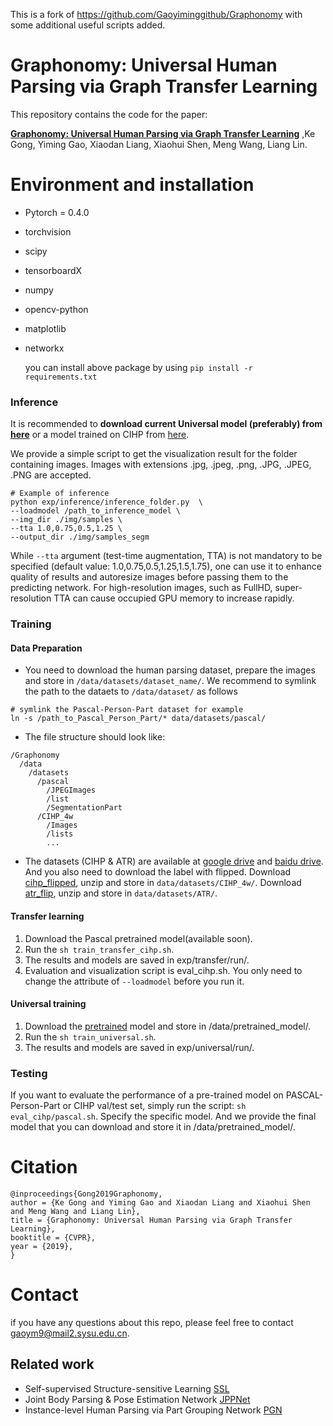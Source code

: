 This is a fork of https://github.com/Gaoyiminggithub/Graphonomy with some additional useful scripts added.

# Graphonomy: Universal Human Parsing via Graph Transfer Learning


This repository contains the code for the paper:

[**Graphonomy: Universal Human Parsing via Graph Transfer Learning**](https://arxiv.org/abs/1904.04536)
,Ke Gong, Yiming Gao, Xiaodan Liang, Xiaohui Shen, Meng Wang, Liang Lin.

# Environment and installation
+ Pytorch = 0.4.0
+ torchvision
+ scipy
+ tensorboardX
+ numpy
+ opencv-python
+ matplotlib
+ networkx

   you can install above package by using `pip install -r requirements.txt`


### Inference

It is recommended to **download current Universal model (preferably) from [here](https://drive.google.com/file/d/1sWJ54lCBFnzCNz5RTCGQmkVovkY9x8_D/view)** or a model trained on CIHP from [here](https://drive.google.com/file/d/1eUe18HoH05p0yFUd_sN6GXdTj82aW0m9/view?usp=sharing).

We provide a simple script to get the visualization result for the folder containing images.
Images with extensions .jpg, .jpeg, .png, .JPG, .JPEG, .PNG are accepted.
```shell
# Example of inference
python exp/inference/inference_folder.py  \
--loadmodel /path_to_inference_model \
--img_dir ./img/samples \
--tta 1.0,0.75,0.5,1.25 \
--output_dir ./img/samples_segm
``` 

While `--tta` argument (test-time augmentation, TTA) is not mandatory to be specified (default value: 1.0,0.75,0.5,1.25,1.5,1.75), one can use it to enhance quality of results and autoresize images before passing them to the predicting network. For high-resolution images, such as FullHD, super-resolution TTA can cause occupied GPU memory to increase rapidly.

### Training
#### Data Preparation
+ You need to download the human parsing dataset, prepare the images and store in `/data/datasets/dataset_name/`.
We recommend to symlink the path to the dataets to `/data/dataset/` as follows

```
# symlink the Pascal-Person-Part dataset for example
ln -s /path_to_Pascal_Person_Part/* data/datasets/pascal/
```
+ The file structure should look like:
```
/Graphonomy
  /data
    /datasets
      /pascal
        /JPEGImages
        /list
        /SegmentationPart
      /CIHP_4w
        /Images
        /lists
        ...  
```
+ The datasets (CIHP & ATR) are available  at [google drive](https://drive.google.com/drive/folders/0BzvH3bSnp3E9ZW9paE9kdkJtM3M?usp=sharing) 
and [baidu drive](http://pan.baidu.com/s/1nvqmZBN).
And you also need to download the label with flipped.
Download [cihp_flipped](https://drive.google.com/file/d/1aaJyQH-hlZEAsA7iH-mYeK1zLfQi8E2j/view?usp=sharing), unzip and store in `data/datasets/CIHP_4w/`. 
Download [atr_flip](https://drive.google.com/file/d/1iR8Tn69IbDSM7gq_GG-_s11HCnhPkyG3/view?usp=sharing), unzip and store in `data/datasets/ATR/`.

#### Transfer learning
1. Download the Pascal pretrained model(available soon).
2. Run the `sh train_transfer_cihp.sh`.
3. The results and models are saved in exp/transfer/run/.
4. Evaluation and visualization script is eval_cihp.sh. You only need to change the attribute of `--loadmodel` before you run it.

#### Universal training
1. Download the [pretrained](https://drive.google.com/file/d/18WiffKnxaJo50sCC9zroNyHjcnTxGCbk/view?usp=sharing) model and store in /data/pretrained_model/.
2. Run the `sh train_universal.sh`.
3. The results and models are saved in exp/universal/run/.

### Testing 
If you want to evaluate the performance of a pre-trained model on PASCAL-Person-Part or CIHP val/test set, 
simply run the script: `sh eval_cihp/pascal.sh`.
Specify the specific model. And we provide the final model that you can download and store it in /data/pretrained_model/.

# Citation

```
@inproceedings{Gong2019Graphonomy,
author = {Ke Gong and Yiming Gao and Xiaodan Liang and Xiaohui Shen and Meng Wang and Liang Lin},
title = {Graphonomy: Universal Human Parsing via Graph Transfer Learning},
booktitle = {CVPR},
year = {2019},
}

```

# Contact
if you have any questions about this repo, please feel free to contact 
[gaoym9@mail2.sysu.edu.cn](mailto:gaoym9@mail2.sysu.edu.cn).

##

## Related work
+ Self-supervised Structure-sensitive Learning [SSL](https://github.com/Engineering-Course/LIP_SSL)
+ Joint Body Parsing & Pose Estimation Network  [JPPNet](https://github.com/Engineering-Course/LIP_JPPNet)
+ Instance-level Human Parsing via Part Grouping Network [PGN](https://github.com/Engineering-Course/CIHP_PGN)
